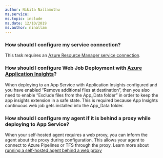 ```yaml
---
author: Nikita Nallamothu
ms.service: 
ms.topic: include
ms.date: 12/10/2019
ms.author: ninallam
---
```


### How should I configure my service connection?

This task requires an [Azure Resource Manager service connection](/azure/devops/pipelines/release/azure-rm-endpoint?view=azure-devops).

### How should I configure Web Job Deployment with [Azure Application Insights](/azure/azure-monitor/app/app-insights-overview)?

When deploying to an App Service with Application Insights configured and you have enabled “Remove additional files at destination”, then you also need to enable “Exclude files from the App_Data folder” in order to keep the app insights extension in a safe state. This is required because App Insights continuous web job gets installed into the App_Data folder.

### How should I configure my agent if it is behind a proxy while deploying to App Service?

When your self-hosted agent requires a web proxy, you can inform the agent about the proxy during configuration. This allows your agent to connect to Azure Pipelines or TFS through the proxy. Learn more about [running a self-hosted agent behind a web proxy](/azure/devops/pipelines/agents/proxy?view=azure-devops&tabs=windows)
